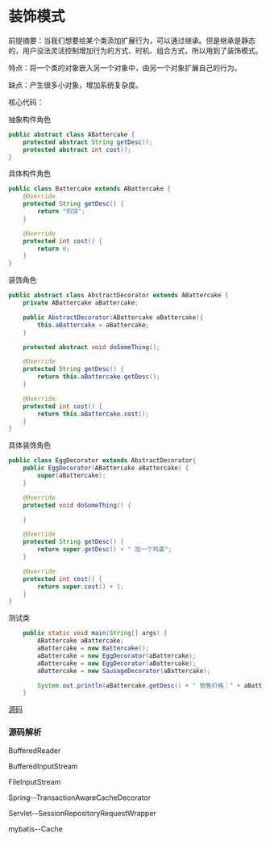# 装饰模式   

前提摘要：当我们想要给某个类添加扩展行为，可以通过继承。但是继承是静态的，用户没法灵活控制增加行为的方式、时机、组合方式，所以用到了装饰模式。

特点：将一个类的对象嵌入另一个对象中，由另一个对象扩展自己的行为。

缺点：产生很多小对象，增加系统复杂度。

核心代码：

抽象构件角色

```java
public abstract class ABattercake {
    protected abstract String getDesc();
    protected abstract int cost();
}
```

具体构件角色

```java
public class Battercake extends ABattercake {
    @Override
    protected String getDesc() {
        return "煎饼";
    }

    @Override
    protected int cost() {
        return 8;
    }
}
```

装饰角色

```java
public abstract class AbstractDecorator extends ABattercake {
    private ABattercake aBattercake;

    public AbstractDecorator(ABattercake aBattercake){
        this.aBattercake = aBattercake;
    }

    protected abstract void doSomeThing();

    @Override
    protected String getDesc() {
        return this.aBattercake.getDesc();
    }

    @Override
    protected int cost() {
        return this.aBattercake.cost();
    }
}
```

具体装饰角色

```java
public class EggDecorator extends AbstractDecorator{
    public EggDecorator(ABattercake aBattercake) {
        super(aBattercake);
    }

    @Override
    protected void doSomeThing() {

    }

    @Override
    protected String getDesc() {
        return super.getDesc() + " 加一个鸡蛋";
    }

    @Override
    protected int cost() {
        return super.cost() + 1;
    }
}
```

测试类

```java
    public static void main(String[] args) {
        ABattercake aBattercake;
        aBattercake = new Battercake();
        aBattercake = new EggDecorator(aBattercake);
        aBattercake = new EggDecorator(aBattercake);
        aBattercake = new SausageDecorator(aBattercake);

        System.out.println(aBattercake.getDesc() + " 销售价格：" + aBattercake.cost());
    }
```

[源码](..\SourceCode\defign_pattern\src\main\java\com\geely\design\pattern\structural\decorator)      

### 源码解析

BufferedReader

BufferedInputStream

FileInputStream  

Spring--TransactionAwareCacheDecorator

Servlet--SessionRepositoryRequestWrapper

mybatis--Cache
